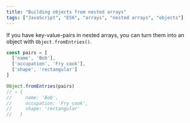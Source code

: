 ```yaml
---
title: "Building objects from nested arrays"
tags: ["JavaScript", "ES6", "arrays", "nested arrays", "objects"]
---
```

If you have key-value-pairs in nested arrays, you can turn them into an object with `Object.fromEntries()`.

```js
const pairs = [
  ['name', 'Bob'],
  ['occupation', 'Fry cook'],
  ['shape', 'rectangular']
]

Object.fromEntries(pairs)
// ⇒ {
//     name: 'Bob',
//     occupation: 'Fry cook',
//     shape: 'rectangular'
//   }
```
